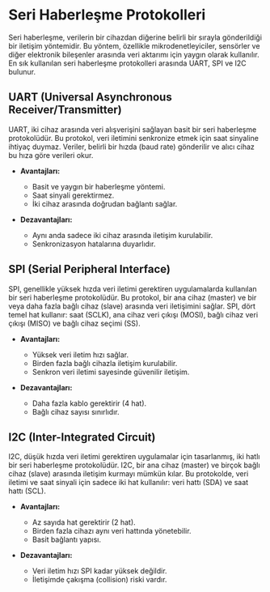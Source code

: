 # Seri Haberleşme Protokolleri

Seri haberleşme, verilerin bir cihazdan diğerine belirli bir sırayla gönderildiği bir iletişim yöntemidir. Bu yöntem, özellikle mikrodenetleyiciler, sensörler ve diğer elektronik bileşenler arasında veri aktarımı için yaygın olarak kullanılır. En sık kullanılan seri haberleşme protokolleri arasında UART, SPI ve I2C bulunur.

## UART (Universal Asynchronous Receiver/Transmitter)

UART, iki cihaz arasında veri alışverişini sağlayan basit bir seri haberleşme protokolüdür. Bu protokol, veri iletimini senkronize etmek için saat sinyaline ihtiyaç duymaz. Veriler, belirli bir hızda (baud rate) gönderilir ve alıcı cihaz bu hıza göre verileri okur.

- **Avantajları:**
  - Basit ve yaygın bir haberleşme yöntemi.
  - Saat sinyali gerektirmez.
  - İki cihaz arasında doğrudan bağlantı sağlar.

- **Dezavantajları:**
  - Aynı anda sadece iki cihaz arasında iletişim kurulabilir.
  - Senkronizasyon hatalarına duyarlıdır.

## SPI (Serial Peripheral Interface)

SPI, genellikle yüksek hızda veri iletimi gerektiren uygulamalarda kullanılan bir seri haberleşme protokolüdür. Bu protokol, bir ana cihaz (master) ve bir veya daha fazla bağlı cihaz (slave) arasında veri iletişimini sağlar. SPI, dört temel hat kullanır: saat (SCLK), ana cihaz veri çıkışı (MOSI), bağlı cihaz veri çıkışı (MISO) ve bağlı cihaz seçimi (SS).

- **Avantajları:**
  - Yüksek veri iletim hızı sağlar.
  - Birden fazla bağlı cihazla iletişim kurulabilir.
  - Senkron veri iletimi sayesinde güvenilir iletişim.

- **Dezavantajları:**
  - Daha fazla kablo gerektirir (4 hat).
  - Bağlı cihaz sayısı sınırlıdır.

## I2C (Inter-Integrated Circuit)

I2C, düşük hızda veri iletimi gerektiren uygulamalar için tasarlanmış, iki hatlı bir seri haberleşme protokolüdür. I2C, bir ana cihaz (master) ve birçok bağlı cihaz (slave) arasında iletişim kurmayı mümkün kılar. Bu protokolde, veri iletimi ve saat sinyali için sadece iki hat kullanılır: veri hattı (SDA) ve saat hattı (SCL).

- **Avantajları:**
  - Az sayıda hat gerektirir (2 hat).
  - Birden fazla cihazı aynı veri hattında yönetebilir.
  - Basit bağlantı yapısı.

- **Dezavantajları:**
  - Veri iletim hızı SPI kadar yüksek değildir.
  - İletişimde çakışma (collision) riski vardır.

